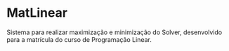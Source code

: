 # MatLinear
Sistema para realizar maximização e minimização do Solver, desenvolvido para a matrícula do curso de Programação Linear.
